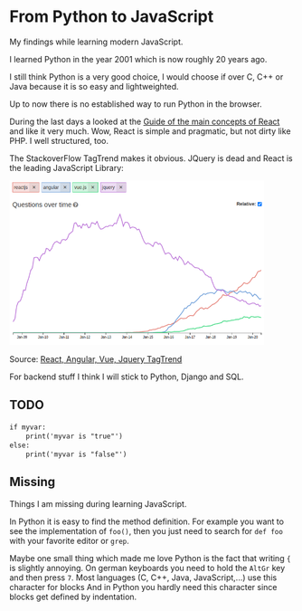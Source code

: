 # From Python to JavaScript

My findings while learning modern JavaScript.

I learned Python in the year 2001 which is now roughly 20 years ago.

I still think Python is a very good choice, I would choose if over C, C++ or Java because it is so easy and lightweighted.

Up to now there is no established way to run Python in the browser.

During the last days a looked at the [Guide of the main concepts of React](https://reactjs.org/docs/hello-world.html) and like it very much. Wow, React is simple and pragmatic, but not dirty like PHP. I  well structured, too. 

The StackoverFlow TagTrend makes it obvious. JQuery is dead and React is the leading JavaScript Library:

<img src="react-angular-vue-jquery-2020.png" width="450">

Source: [React, Angular, Vue, Jquery TagTrend](http://sotagtrends.com/?tags=reactjs+angular+vue.js)

For backend stuff I think I will stick to Python, Django and SQL.

## TODO

```
if myvar:
    print('myvar is "true"')
else:
    print('myvar is "false"')
```



## Missing

Things I am missing during learning JavaScript.

In Python it is easy to find the method definition. For example you want to see the implementation of `foo()`, then you
just need to search for `def foo` with your favorite editor or `grep`.

Maybe one small thing which made me love Python is the fact that writing `{` is slightly annoying. On german keyboards you need to hold the `AltGr` key and then press `7`. Most languages (C, C++, Java, JavaScript,...) use this character for blocks And in Python you hardly need this character since blocks get defined by indentation. 



